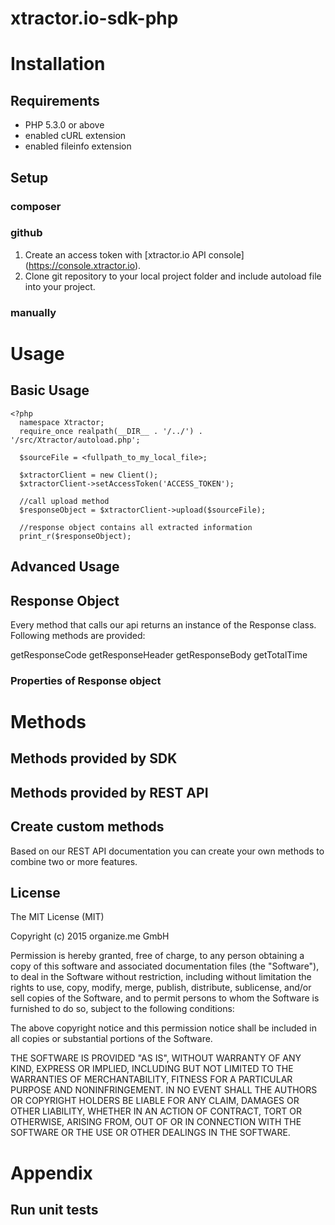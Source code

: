 # xtractor.io-sdk-php

# Installation #

## Requirements ##

  - PHP 5.3.0 or above
  - enabled cURL extension
  - enabled fileinfo extension

## Setup ##

### composer ###


### github ###

1. Create an access token with [xtractor.io API console] (https://console.xtractor.io). 
2. Clone git repository to your local project folder and include autoload file into your project.

### manually ###


# Usage #

## Basic Usage ##

    <?php
      namespace Xtractor;
      require_once realpath(__DIR__ . '/../') . '/src/Xtractor/autoload.php';
      
      $sourceFile = <fullpath_to_my_local_file>;
      
      $xtractorClient = new Client();
      $xtractorClient->setAccessToken('ACCESS_TOKEN');
      
      //call upload method
      $responseObject = $xtractorClient->upload($sourceFile);
      
      //response object contains all extracted information
      print_r($responseObject);

## Advanced Usage ##


## Response Object ##

Every method that calls our api returns an instance of the Response class. Following methods are provided:

getResponseCode
getResponseHeader
getResponseBody
getTotalTime

### Properties of Response object ###



 
 
# Methods #

## Methods provided by SDK ##

## Methods provided by REST API ##

## Create custom methods ##

Based on our REST API documentation you can create your own methods to combine two or more features.

## License ##

The MIT License (MIT)

Copyright (c) 2015 organize.me GmbH

Permission is hereby granted, free of charge, to any person obtaining a copy
of this software and associated documentation files (the "Software"), to deal
in the Software without restriction, including without limitation the rights
to use, copy, modify, merge, publish, distribute, sublicense, and/or sell
copies of the Software, and to permit persons to whom the Software is
furnished to do so, subject to the following conditions:

The above copyright notice and this permission notice shall be included in all
copies or substantial portions of the Software.

THE SOFTWARE IS PROVIDED "AS IS", WITHOUT WARRANTY OF ANY KIND, EXPRESS OR
IMPLIED, INCLUDING BUT NOT LIMITED TO THE WARRANTIES OF MERCHANTABILITY,
FITNESS FOR A PARTICULAR PURPOSE AND NONINFRINGEMENT. IN NO EVENT SHALL THE
AUTHORS OR COPYRIGHT HOLDERS BE LIABLE FOR ANY CLAIM, DAMAGES OR OTHER
LIABILITY, WHETHER IN AN ACTION OF CONTRACT, TORT OR OTHERWISE, ARISING FROM,
OUT OF OR IN CONNECTION WITH THE SOFTWARE OR THE USE OR OTHER DEALINGS IN THE
SOFTWARE.


# Appendix #

## Run unit tests ##
